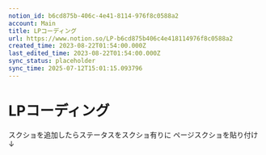 ```yaml
---
notion_id: b6cd875b-406c-4e41-8114-976f8c0588a2
account: Main
title: LPコーディング
url: https://www.notion.so/LP-b6cd875b406c4e418114976f8c0588a2
created_time: 2023-08-22T01:54:00.000Z
last_edited_time: 2023-08-22T01:54:00.000Z
sync_status: placeholder
sync_time: 2025-07-12T15:01:15.093796
---
```

# LPコーディング

スクショを追加したらステータスをスクショ有りに
ページスクショを貼り付け↓